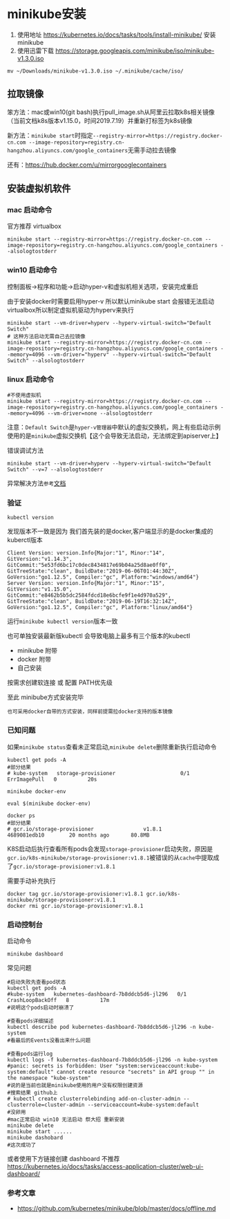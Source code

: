 # minikube安装

1. 使用地址 https://kubernetes.io/docs/tasks/tools/install-minikube/ 安装minikube
2. 使用迅雷下载 https://storage.googleapis.com/minikube/iso/minikube-v1.3.0.iso 

```shell
mv ~/Downloads/minikube-v1.3.0.iso ~/.minikube/cache/iso/
```

## 拉取镜像

笨方法：mac或win10(git bash)执行pull_image.sh从阿里云拉取k8s相关镜像（当前文档k8s版本v1.15.0，时间2019.7.19）并重新打标签为k8s镜像

新方法：`minikube start`时指定`--registry-mirror=https://registry.docker-cn.com --image-repository=registry.cn-hangzhou.aliyuncs.com/google_containers`无需手动拉去镜像

还有：https://hub.docker.com/u/mirrorgooglecontainers

## 安装虚拟机软件

### mac 启动命令

官方推荐 virtualbox

```shell
minikube start --registry-mirror=https://registry.docker-cn.com --image-repository=registry.cn-hangzhou.aliyuncs.com/google_containers --alsologtostderr
```

### win10 启动命令

控制面板->程序和功能->启动hyper-v和虚拟机相关选项，安装完成重启

由于安装docker时需要启用hyper-v 所以默认minikube start 会报错无法启动virtualbox所以制定虚拟机驱动为hyperv来执行

```shell
minikube start --vm-driver=hyperv --hyperv-virtual-switch="Default Switch"
# 这种方法启动无需自己去拉镜像
minikube start --registry-mirror=https://registry.docker-cn.com --image-repository=registry.cn-hangzhou.aliyuncs.com/google_containers --memory=4096 --vm-driver="hyperv" --hyperv-virtual-switch="Default Switch" --alsologtostderr
```

### linux 启动命令

```shell
#不使用虚拟机
minikube start --registry-mirror=https://registry.docker-cn.com --image-repository=registry.cn-hangzhou.aliyuncs.com/google_containers --memory=4096 --vm-driver=none --alsologtostderr
```

注意：`Default Switch`是`hyper-v管理器`中默认的虚拟交换机，网上有些启动示例使用的是`minikube`虚拟交换机【这个会导致无法启动，无法绑定到apiserver上】

错误调试方法

```shell
minikube start --vm-driver=hyperv --hyperv-virtual-switch="Default Switch" --v=7 --alsologtostderr
```

异常解决方法`参考`[文档](https://www.freecodecamp.org/news/get-started-with-docker-and-kubernetes-on-windows-10-73c328c6f89a/)

### 验证

```shell
kubectl version
```

发现版本不一致是因为 我们首先装的是docker,客户端显示的是docker集成的kuberctl版本

```shell
Client Version: version.Info{Major:"1", Minor:"14", GitVersion:"v1.14.3", GitCommit:"5e53fd6bc17c0dec8434817e69b04a25d8ae0ff0", GitTreeState:"clean", BuildDate:"2019-06-06T01:44:30Z", GoVersion:"go1.12.5", Compiler:"gc", Platform:"windows/amd64"}
Server Version: version.Info{Major:"1", Minor:"15", GitVersion:"v1.15.0", GitCommit:"e8462b5b5dc2584fdcd18e6bcfe9f1e4d970a529", GitTreeState:"clean", BuildDate:"2019-06-19T16:32:14Z", GoVersion:"go1.12.5", Compiler:"gc", Platform:"linux/amd64"}
```

运行`minikube kubectl version`版本一致

也可单独安装最新版kubectl 会导致电脑上最多有三个版本的kubectl

- minikube 附带
- docker 附带
- 自己安装
  
按需求创建软连接 或 配置 PATH优先级

至此 minibube方式安装完毕

`也可采用docker自带的方式安装，同样前提需拉docker支持的版本镜像`

### 已知问题

如果`minikube status`查看未正常启动,`minikube delete`删除重新执行启动命令

```shell
kubectl get pods -A
#部分结果
# kube-system   storage-provisioner                     0/1     ErrImagePull   0          20s

minikube docker-env

eval $(minikube docker-env)

docker ps
#部分结果
# gcr.io/storage-provisioner                v1.8.1              4689081edb10        20 months ago       80.8MB
```

K8S启动后执行查看所有pods会发现`storage-provisioner`启动失败，原因是`gcr.io/k8s-minikube/storage-provisioner:v1.8.1`被错误的从`cache`中提取成了`gcr.io/storage-provisioner:v1.8.1`

需要手动补充执行

```shell
docker tag gcr.io/storage-provisioner:v1.8.1 gcr.io/k8s-minikube/storage-provisioner:v1.8.1
docker rmi gcr.io/storage-provisioner:v1.8.1
```

### 启动控制台

启动命令

```shell
minikube dashboard
```

常见问题

```shell
#启动失败先查看pod状态
kubectl get pods -A
#kube-system   kubernetes-dashboard-7b8ddcb5d6-jl296   0/1     CrashLoopBackOff   8          17m
#说明这个pods启动时崩溃了

#查看pods详细描述
kubectl describe pod kubernetes-dashboard-7b8ddcb5d6-jl296 -n kube-system
#看最后的Events没看出来什么问题

#查看pods运行log
kubectl logs -f kubernetes-dashboard-7b8ddcb5d6-jl296 -n kube-system
#panic: secrets is forbidden: User "system:serviceaccount:kube-system:default" cannot create resource "secrets" in API group "" in the namespace "kube-system"
#说的是当前也就是minikube使用的用户没有权限创建资源
#搜索结果 github上
# kubectl create clusterrolebinding add-on-cluster-admin --clusterrole=cluster-admin --serviceaccount=kube-system:default
#没卵用
#mac正常启动 win10 无法启动 祭大招 重新安装
minikube delete
minikube start ......
minikube dashobard
#这次成功了
```

或者使用下方链接创建 dashboard 不推荐
https://kubernetes.io/docs/tasks/access-application-cluster/web-ui-dashboard/


### 参考文章

- https://github.com/kubernetes/minikube/blob/master/docs/offline.md
